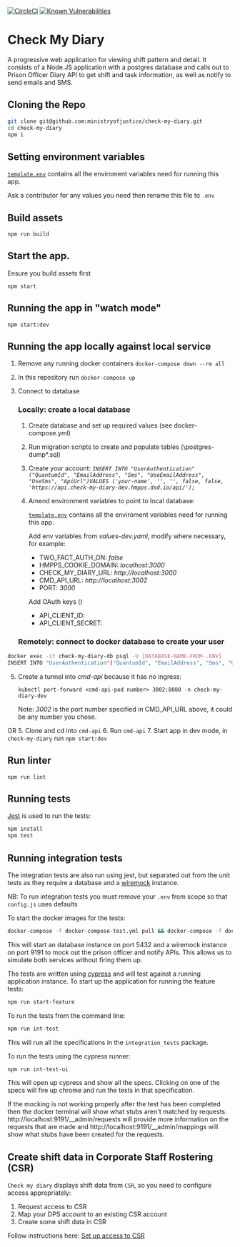 [![CircleCI](https://circleci.com/gh/ministryofjustice/check-my-diary/tree/main.svg?style=svg)](https://circleci.com/gh/ministryofjustice/check-my-diary)
[![Known Vulnerabilities](https://snyk.io/test/github/ministryofjustice/check-my-diary/badge.svg)](https://snyk.io/test/github/ministryofjustice/check-my-diary)

# Check My Diary

A progressive web application for viewing shift pattern and detail. It consists of a Node.JS application
with a postgres database and calls out to Prison Officer Diary API to get shift and task information, as well as notify
to send emails and SMS.

## Cloning the Repo

```bash
git clone git@github.com:ministryofjustice/check-my-diary.git
cd check-my-diary
npm i
```
## Setting environment variables
[`template.env`](./template.env) contains all the enviroment variables need for running this app.

Ask a contributor for any values you need then rename this file to `.env`

## Build assets
`npm run build`

## Start the app.
Ensure you build assets first

`npm start`


## Running the app in "watch mode"

`npm start:dev`


## Running the app locally against local service
1. Remove any running docker containers `docker-compose down --rm all`
2. In this repository run `docker-compose up`
3. Connect to database

   ### Locally: create a local database
      1. Create database and set up required values (see docker-compose.yml)
      2. Run migration scripts to create and populate tables (\postgres-dump\*.sql)
      3. Create your account: *`INSERT INTO "UserAuthentication"("QuantumId", "EmailAddress", "Sms", "UseEmailAddress", "UseSms", "ApiUrl")VALUES ('your-name', '', '', false, false, 'https://api.check-my-diary-dev.hmpps.dsd.io/api/');`*
      4. Amend environment variables to point to local database:

         [`template.env`](./template.env) contains all the enviroment variables need for running this app.

         Add env variables from *values-dev.yaml*, modify where necessary, for example:
         - TWO_FACT_AUTH_ON: *false*
         - HMPPS_COOKIE_DOMAIN: *localhost:3000*
         - CHECK_MY_DIARY_URL: *http://localhost:3000*
         - CMD_API_URL: *http://localhost:3002*
         - PORT: *3000*

         Add OAuth keys (**<from kubernetes secrets>**)
         - API_CLIENT_ID:
         - API_CLIENT_SECRET:

      ### Remotely: connect to docker database to create your user

```bash
docker exec -it check-my-diary-db psql -U [DATABASE-NAME-FROM-.ENV]
INSERT INTO "UserAuthentication"("QuantumId", "EmailAddress", "Sms", "UseEmailAddress", "UseSms", "ApiUrl")VALUES ('your-name', '', '', false, false, 'https://api.check-my-diary-dev.hmpps.dsd.io/api/');
```
5. Create a tunnel into *cmd-api* because it has no ingress:

   `kubectl port-forward <cmd-api-pod number> 3002:8080 -n check-my-diary-dev`

   Note: *3002* is the port number specified in CMD_API_URL above, it could be any number you chose.

OR
5. Clone and cd into `cmd-api`
6. Run `cmd-api`
7. Start app in dev mode, in `check-my-diary` run `npm start:dev`

## Run linter

`npm run lint`

## Running tests

[Jest](https://jestjs.io/) is used to run the tests:

```bash
npm install
npm test
```

## Running integration tests

The integration tests are also run using jest, but separated out from the unit tests as they require a database and
a [wiremock](http://wiremock.org/) instance.

NB: To run integration tests you must remove your `.env` from scope so that `config.js` uses defaults

To start the docker images for the tests:

```bash
docker-compose -f docker-compose-test.yml pull && docker-compose -f docker-compose-test.yml up
```

This will start an database instance on port 5432 and a wiremock instance on port 9191 to mock out the prison officer and notify
APIs.  This allows us to simulate both services without firing them up.

The tests are written using [cypress](https://www.cypress.io/) and will test against a running application instance.
To start up the application for running the feature tests:

```bash
npm run start-feature
```

To run the tests from the command line:

```bash
npm run int-test
```

This will run all the specifications in the `integration_tests` package.

To run the tests using the cypress runner:

```bash
npm run int-test-ui
```

This will open up cypress and show all the specs.  Clicking on one of the specs will fire up chrome and run the tests in
that specification.

If the mocking is not working properly after the test has been completed then the docker terminal will show what stubs
aren't matched by requests. http://localhost:9191/__admin/requests will provide more information on the requests that
are made and http://localhost:9191/__admin/mappings will show what stubs have been created for the requests.

## Create shift data in Corporate Staff Rostering (CSR)

`Check my diary` displays shift data from `CSR`, so you need to configure access appropriately:
1. Request access to CSR
2. Map your DPS account to an existing CSR account
3. Create some shift data in CSR

Follow instructions here:
[Set up access to CSR](https://dsdmoj.atlassian.net/wiki/spaces/TI/pages/3564568692/Check+My+Diary+Onboarding)
